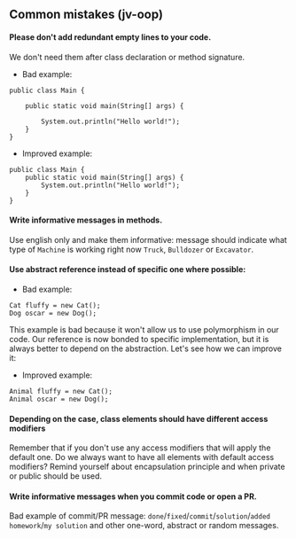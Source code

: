 ## Common mistakes (jv-oop)

#### Please don't add redundant empty lines to your code.
We don't need them after class declaration or method signature.
* Bad example:
```
public class Main {

    public static void main(String[] args) {
    
        System.out.println("Hello world!");
    }
}
```
* Improved example:
```
public class Main {
    public static void main(String[] args) {
        System.out.println("Hello world!");
    }
}
```

#### Write informative messages in methods.
Use english only and make them informative:
message should indicate what type of `Machine` is working right now `Truck`, `Bulldozer` or `Excavator`.

#### Use abstract reference instead of specific one where possible: 
* Bad example:
```
Cat fluffy = new Cat();
Dog oscar = new Dog();
```
This example is bad because it won't allow us to use polymorphism in our code.
Our reference is now bonded to specific implementation, but it is always better to depend on the abstraction.
Let's see how we can improve it:
* Improved example:
```
Animal fluffy = new Cat();
Animal oscar = new Dog();
```  

#### Depending on the case, class elements should have different access modifiers
Remember that if you don't use any access modifiers that will apply the default one. Do we always want
to have all elements with default access modifiers? Remind yourself about encapsulation principle and 
when private or public should be used.

#### Write informative messages when you commit code or open a PR.         
Bad example of commit/PR message: `done`/`fixed`/`commit`/`solution`/`added homework`/`my solution` and other one-word, abstract or random messages. 
